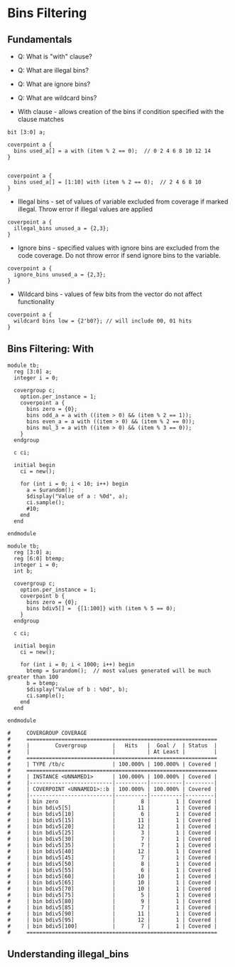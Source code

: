 # Bins Filtering

## Fundamentals
- Q: What is "with" clause?
- Q: What are illegal bins?
- Q: What are ignore bins?
- Q: What are wildcard bins?

- With clause - allows creation of the bins if condition specified with the clause matches
```
bit [3:0] a;

coverpoint a {
  bins used_a[] = a with (item % 2 == 0);  // 0 2 4 6 8 10 12 14
}


coverpoint a {
  bins used_a[] = [1:10] with (item % 2 == 0);  // 2 4 6 8 10
}
```

- Illegal bins - set of values of variable excluded from coverage if marked illegal. Throw error if illegal values are applied
```
coverpoint a {
  illegal_bins unused_a = {2,3};
}
```

- Ignore bins - specified values with ignore bins are excluded from the code coverage. Do not throw error if send ignore bins to the variable.
```
coverpoint a {
  ignore_bins unused_a = {2,3};
}
```

- Wildcard bins - values of few bits from the vector do not affect functionality
```
coverpoint a {
  wildcard bins low = {2'b0?}; // will include 00, 01 hits
}
```

## Bins Filtering: With
```
module tb;
  reg [3:0] a; 
  integer i = 0;
  
  covergroup c;
  	option.per_instance = 1;
    coverpoint a {
      bins zero = {0};
      bins odd_a = a with ((item > 0) && (item % 2 == 1)); 
      bins even_a = a with ((item > 0) && (item % 2 == 0)); 
      bins mul_3 = a with ((item > 0) && (item % 3 == 0));
    }
  endgroup
  
  c ci;
  
  initial begin
    ci = new();
    
    for (int i = 0; i < 10; i++) begin
      a = $urandom();
      $display("Value of a : %0d", a);
      ci.sample();
      #10;
    end
  end
  
endmodule
```
```
module tb;
  reg [3:0] a; 
  reg [6:0] btemp;
  integer i = 0;
  int b;
  
  covergroup c;
  	option.per_instance = 1;
    coverpoint b {
      bins zero = {0};
      bins bdiv5[] =  {[1:100]} with (item % 5 == 0);
    }
  endgroup
  
  c ci;
  
  initial begin
    ci = new();
    
    for (int i = 0; i < 1000; i++) begin
      btemp = $urandom();  // most values generated will be much greater than 100
      b = btemp;
      $display("Value of b : %0d", b);
      ci.sample();
    end
  end
  
endmodule

#     COVERGROUP COVERAGE
#     ============================================================
#     |        Covergroup        |   Hits   |  Goal /  | Status  |
#     |                          |          | At Least |         |
#     ============================================================
#     | TYPE /tb/c               | 100.000% | 100.000% | Covered |
#     ============================================================
#     | INSTANCE <UNNAMED1>      | 100.000% | 100.000% | Covered |
#     |--------------------------|----------|----------|---------|
#     | COVERPOINT <UNNAMED1>::b | 100.000% | 100.000% | Covered |
#     |--------------------------|----------|----------|---------|
#     | bin zero                 |        8 |        1 | Covered |
#     | bin bdiv5[5]             |       11 |        1 | Covered |
#     | bin bdiv5[10]            |        6 |        1 | Covered |
#     | bin bdiv5[15]            |       11 |        1 | Covered |
#     | bin bdiv5[20]            |       12 |        1 | Covered |
#     | bin bdiv5[25]            |        3 |        1 | Covered |
#     | bin bdiv5[30]            |        7 |        1 | Covered |
#     | bin bdiv5[35]            |        7 |        1 | Covered |
#     | bin bdiv5[40]            |       12 |        1 | Covered |
#     | bin bdiv5[45]            |        7 |        1 | Covered |
#     | bin bdiv5[50]            |        8 |        1 | Covered |
#     | bin bdiv5[55]            |        6 |        1 | Covered |
#     | bin bdiv5[60]            |       10 |        1 | Covered |
#     | bin bdiv5[65]            |       10 |        1 | Covered |
#     | bin bdiv5[70]            |       10 |        1 | Covered |
#     | bin bdiv5[75]            |        5 |        1 | Covered |
#     | bin bdiv5[80]            |        9 |        1 | Covered |
#     | bin bdiv5[85]            |        7 |        1 | Covered |
#     | bin bdiv5[90]            |       11 |        1 | Covered |
#     | bin bdiv5[95]            |       12 |        1 | Covered |
#     | bin bdiv5[100]           |        7 |        1 | Covered |
#     ============================================================
```

## Understanding illegal_bins
